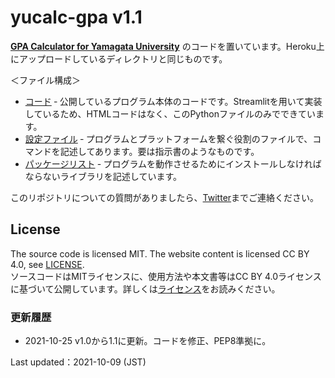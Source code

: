 # yucalc-gpa v1.1

[**GPA Calculator for Yamagata University**](https://yucalc-gpa.herokuapp.com/) のコードを置いています。Heroku上にアップロードしているディレクトリと同じものです。


＜ファイル構成＞<br>
* [コード](calcGPA_app.py) &dash; 公開しているプログラム本体のコードです。Streamlitを用いて実装しているため、HTMLコードはなく、このPythonファイルのみでできています。<br>
* [設定ファイル](Procfile) &dash; プログラムとプラットフォームを繋ぐ役割のファイルで、コマンドを記述してあります。要は指示書のようなものです。<br>
* [パッケージリスト](requirements.txt) &dash; プログラムを動作させるためにインストールしなければならないライブラリを記述しています。<br>

このリポジトリについての質問がありましたら、[Twitter](https://www.twitter.com/4voltex/)までご連絡ください。

## License
The source code is licensed MIT. The website content is licensed CC BY 4.0, see [LICENSE](LICENSE.txt).<br>
ソースコードはMITライセンスに、使用方法や本文書等はCC BY 4.0ライセンスに基づいて公開しています。詳しくは[ライセンス](LICENSE.txt)をお読みください。

### 更新履歴
* 2021-10-25 v1.0から1.1に更新。コードを修正、PEP8準拠に。

Last updated：2021-10-09 (JST)
